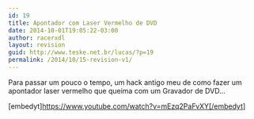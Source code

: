 ```yaml
---
id: 19
title: Apontador com Laser Vermelho de DVD
date: 2014-10-01T19:05:22-03:00
author: racerxdl
layout: revision
guid: http://www.teske.net.br/lucas/?p=19
permalink: /2014/10/15-revision-v1/
---
```

Para passar um pouco o tempo, um hack antigo meu de como fazer um apontador laser vermelho que queima com um Gravador de DVD&#8230;

[embedyt]https://www.youtube.com/watch?v=mEzq2PaFvXY[/embedyt]